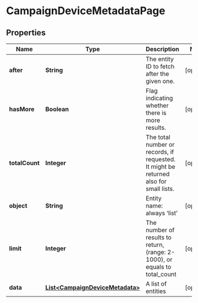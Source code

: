 
# CampaignDeviceMetadataPage

## Properties
Name | Type | Description | Notes
------------ | ------------- | ------------- | -------------
**after** | **String** | The entity ID to fetch after the given one. |  [optional]
**hasMore** | **Boolean** | Flag indicating whether there is more results. |  [optional]
**totalCount** | **Integer** | The total number or records, if requested. It might be returned also for small lists. |  [optional]
**object** | **String** | Entity name: always ‘list’ |  [optional]
**limit** | **Integer** | The number of results to return, (range: 2-1000), or equals to total_count |  [optional]
**data** | [**List&lt;CampaignDeviceMetadata&gt;**](CampaignDeviceMetadata.md) | A list of entities |  [optional]



